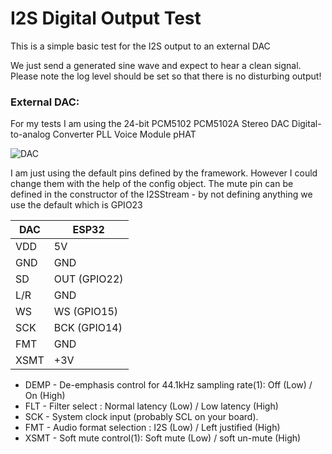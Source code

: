 # I2S Digital Output Test

This is a simple basic test for the I2S output to an external DAC

We just send a generated sine wave and expect to hear a clean signal.
Please note the log level should be set so that there is no disturbing output!

 
### External DAC:

For my tests I am using the 24-bit PCM5102 PCM5102A Stereo DAC Digital-to-analog Converter PLL Voice Module pHAT

![DAC](https://pschatzmann.github.io/arduino-audio-tools/resources/dac.jpeg)

I am just using the default pins defined by the framework. However I could change them with the help of the config object. The mute pin can be defined in the constructor of the I2SStream - by not defining anything we use the default which is GPIO23

 
| DAC     |  ESP32
| --------| ---------------
| VDD     |  5V
| GND     |  GND
| SD      |  OUT (GPIO22)
| L/R     |  GND
| WS      |  WS (GPIO15)
| SCK     |  BCK (GPIO14)
| FMT     |  GND 
| XSMT    | +3V 


- DEMP - De-emphasis control for 44.1kHz sampling rate(1): Off (Low) / On (High)
- FLT - Filter select : Normal latency (Low) / Low latency (High)
- SCK - System clock input (probably SCL on your board).
- FMT - Audio format selection : I2S (Low) / Left justified (High)
- XSMT - Soft mute control(1): Soft mute (Low) / soft un-mute (High)
